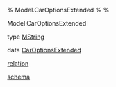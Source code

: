 % Model.CarOptionsExtended
% 
% 

Model.CarOptionsExtended

type [MString](Model-CarOptionsExtended.html#t:MString)

data
[CarOptionsExtended](Model-CarOptionsExtended.html#t:CarOptionsExtended)

[relation](Model-CarOptionsExtended.html#v:relation)

[schema](Model-CarOptionsExtended.html#v:schema)
